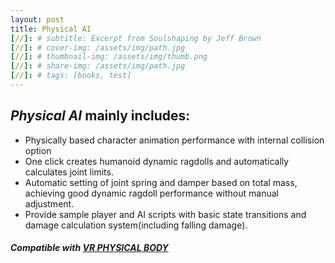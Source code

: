 ```yaml
---
layout: post
title: Physical AI
[//]: # subtitle: Excerpt from Soulshaping by Jeff Brown
[//]: # cover-img: /assets/img/path.jpg
[//]: # thumbnail-img: /assets/img/thumb.png
[//]: # share-img: /assets/img/path.jpg
[//]: # tags: [books, test]
---
```


## **_Physical AI_** mainly includes:
* Physically based character animation performance with internal collision option
* One click creates humanoid dynamic ragdolls and automatically calculates joint limits.
* Automatic setting of joint spring and damper based on total mass, achieving good dynamic ragdoll performance without manual adjustment.
* Provide sample player and AI scripts with basic state transitions and damage calculation system(including falling damage).

##### Compatible with [**VR PHYSICAL BODY**](https://assetstore.unity.com/packages/slug/230540)
